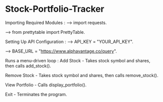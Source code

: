 # Stock-Portfolio-Tracker



Importing Required Modules :
--> import requests.

--> from prettytable import PrettyTable.

Setting Up API Configuration :
--> API_KEY = "YOUR_API_KEY".

--> BASE_URL = "https://www.alphavantage.co/query".

Runs a menu-driven loop : 
Add Stock - Takes stock symbol and shares, then calls add_stock().

Remove Stock - Takes stock symbol and shares, then calls remove_stock().

View Portfolio - Calls display_portfolio().

Exit - Terminates the program.



